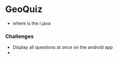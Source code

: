 # GeoQuiz   
- where is the r.java
 
 ### Challenges
 - Display all questions at once on the android app
 - 